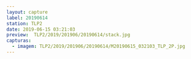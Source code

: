 ```yaml
---
layout: capture
label: 20190614
station: TLP2
date: 2019-06-15 03:21:03
preview:  TLP2/2019/201906/20190614/stack.jpg
capturas:
  - imagem: TLP2/2019/201906/20190614/M20190615_032103_TLP_2P.jpg
---
```

